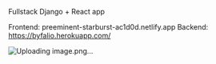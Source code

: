 Fullstack Django + React app

Frontend: preeminent-starburst-ac1d0d.netlify.app
Backend: https://byfalio.herokuapp.com/

![Uploading image.png…]()

